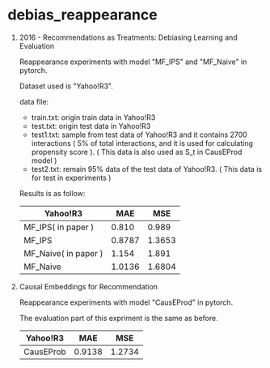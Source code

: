 # debias_reappearance

1. 2016 - Recommendations as Treatments: Debiasing Learning and Evaluation

   Reappearance experiments with model "MF_IPS" and "MF_Naive" in pytorch.

   Dataset used is "Yahoo!R3".

   data file:

   * train.txt: origin train data in Yahoo!R3
   * test.txt: origin test data in Yahoo!R3
   * test1.txt: sample from test data of Yahoo!R3 and it contains 2700 interactions ( 5% of total interactions, and it is used for calculating propensity score ). ( This data is also used as S_t in CausEProd model )
   * test2.txt: remain 95% data of the test data of Yahoo!R3. ( This data is for test in experiments )

   Results is as follow:

   | Yahoo!R3             | MAE    | MSE    |
   | -------------------- | ------ | ------ |
   | MF_IPS( in paper )   | 0.810  | 0.989  |
   | MF_IPS               | 0.8787 | 1.3653 |
   | MF_Naive( in paper ) | 1.154  | 1.891  |
   | MF_Naive             | 1.0136 | 1.6804 |



2. Causal Embeddings for Recommendation

   Reappearance experiments with model "CausEProd" in pytorch.

   The evaluation part of this expriment is the same as before.
   
   | Yahoo!R3  | MAE    | MSE    |
   | --------- | ------ | ------ |
   | CausEProb | 0.9138 | 1.2734 |
   
   
